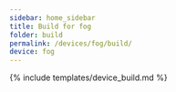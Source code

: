 ```yaml
---
sidebar: home_sidebar
title: Build for fog
folder: build
permalink: /devices/fog/build/
device: fog
---
```

{% include templates/device_build.md %}
